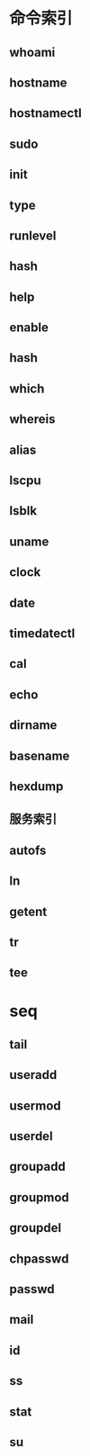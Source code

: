 # 命令索引

## whoami

## hostname

## hostnamectl

## sudo

## init

## type

## runlevel

## hash

## help

## enable

## hash

## which

## whereis

## alias

## lscpu

## lsblk

## uname

## clock

## date

## timedatectl

## cal

## echo

## dirname

## basename

## hexdump

## 服务索引

## autofs

## ln

## getent

## tr

## tee

# seq

## tail

## useradd

## usermod

## userdel

## groupadd

## groupmod

## groupdel

## chpasswd

## passwd

## mail

## id

## ss

## stat

## su

